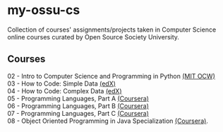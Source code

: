 # my-ossu-cs
Collection of courses' assignments/projects taken in Computer Science online courses curated by Open Source Society University.

## Courses
02 - Intro to Computer Science and Programming in Python [(MIT OCW)](https://ocw.mit.edu/courses/6-0001-introduction-to-computer-science-and-programming-in-python-fall-2016/) <br>
03 - How to Code: Simple Data [(edX)](https://www.edx.org/learn/coding/university-of-british-columbia-how-to-code-simple-data) <br>
04 - How to Code: Complex Data [(edX)](https://www.edx.org/learn/coding/university-of-british-columbia-how-to-code-complex-data) <br>
05 - Programming Languages, Part A [(Coursera)](https://www.coursera.org/learn/programming-languages) <br>
06 - Programming Languages, Part B [(Coursera)](https://www.coursera.org/learn/programming-languages-part-b) <br>
07 - Programming Languages, Part C [(Coursera)](https://www.coursera.org/learn/programming-languages-part-c) <br>
08 - Object Oriented Programming in Java Specialization [(Coursera)](https://www.coursera.org/specializations/object-oriented-programming). <br>

